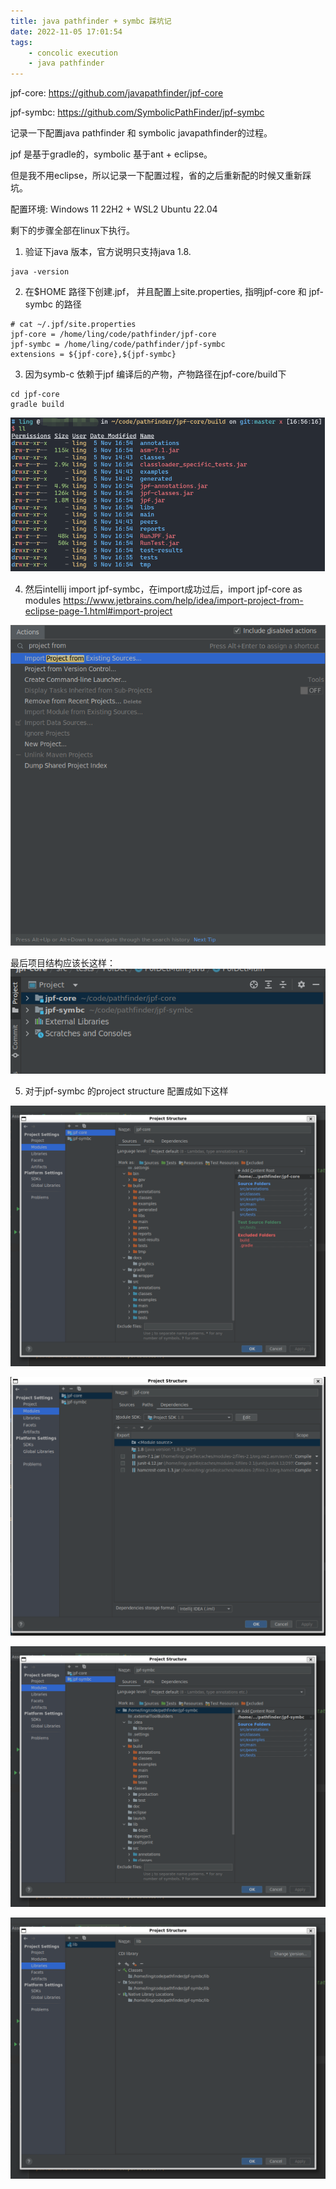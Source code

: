 ```yaml
---
title: java pathfinder + symbc 踩坑记
date: 2022-11-05 17:01:54
tags:
    - concolic execution
    - java pathfinder
---
```

jpf-core: https://github.com/javapathfinder/jpf-core

jpf-symbc: https://github.com/SymbolicPathFinder/jpf-symbc


记录一下配置java pathfinder 和 symbolic javapathfinder的过程。

jpf 是基于gradle的，symbolic 基于ant + eclipse。

但是我不用eclipse，所以记录一下配置过程，省的之后重新配的时候又重新踩坑。

配置环境: Windows 11 22H2 + WSL2 Ubuntu 22.04

剩下的步骤全部在linux下执行。


1. 验证下java 版本，官方说明只支持java 1.8.
```shell
java -version
```
2. 在$HOME 路径下创建.jpf， 并且配置上site.properties, 指明jpf-core 和 jpf-symbc 的路径
```shell
# cat ~/.jpf/site.properties
jpf-core = /home/ling/code/pathfinder/jpf-core
jpf-symbc = /home/ling/code/pathfinder/jpf-symbc
extensions = ${jpf-core},${jpf-symbc}
```

3. 因为symb-c 依赖于jpf 编译后的产物，产物路径在jpf-core/build下
```shell
cd jpf-core
gradle build
```
![screenshot](/img/jpf-path.png)

4. 然后intellij import jpf-symbc，在import成功过后，import jpf-core as modules
https://www.jetbrains.com/help/idea/import-project-from-eclipse-page-1.html#import-project

![screenshot](/img/jpf-import-project.png)

最后项目结构应该长这样：
![screenshot](/img/jpf-project-structure.png)


5. 对于jpf-symbc 的project structure 配置成如下这样

![screenshot](/img/jpf-modules-jpf-core.png)

![screenshot](/img/jpf-modules-jpf-core-2.png)


![screenshot](/img/jpf-symbc.png)

![screenshot](/img/jpf-lib.png)
